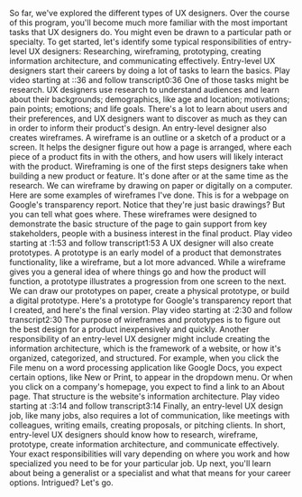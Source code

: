 So far, we've explored the different types of UX designers. Over the course of this program, you'll become much more familiar with the most important tasks that UX designers do. You might even be drawn to a particular path or specialty. To get started, let's identify some typical responsibilities of entry-level UX designers: Researching, wireframing, prototyping, creating information architecture, and communicating effectively. Entry-level UX designers start their careers by doing a lot of tasks to learn the basics.
Play video starting at ::36 and follow transcript0:36
One of those tasks might be research. UX designers use research to understand audiences and learn about their backgrounds; demographics, like age and location; motivations; pain points; emotions; and life goals. There's a lot to learn about users and their preferences, and UX designers want to discover as much as they can in order to inform their product's design. An entry-level designer also creates wireframes. A wireframe is an outline or a sketch of a product or a screen. It helps the designer figure out how a page is arranged, where each piece of a product fits in with the others, and how users will likely interact with the product. Wireframing is one of the first steps designers take when building a new product or feature. It's done after or at the same time as the research. We can wireframe by drawing on paper or digitally on a computer. Here are some examples of wireframes I've done. This is for a webpage on Google's transparency report. Notice that they're just basic drawings? But you can tell what goes where. These wireframes were designed to demonstrate the basic structure of the page to gain support from key stakeholders, people with a business interest in the final product.
Play video starting at :1:53 and follow transcript1:53
A UX designer will also create prototypes. A prototype is an early model of a product that demonstrates functionality, like a wireframe, but a lot more advanced. While a wireframe gives you a general idea of where things go and how the product will function, a prototype illustrates a progression from one screen to the next. We can draw our prototypes on paper, create a physical prototype, or build a digital prototype. Here's a prototype for Google's transparency report that I created, and here's the final version.
Play video starting at :2:30 and follow transcript2:30
The purpose of wireframes and prototypes is to figure out the best design for a product inexpensively and quickly. Another responsibility of an entry-level UX designer might include creating the information architecture, which is the framework of a website, or how it's organized, categorized, and structured. For example, when you click the File menu on a word processing application like Google Docs, you expect certain options, like New or Print, to appear in the dropdown menu. Or when you click on a company's homepage, you expect to find a link to an About page. That structure is the website's information architecture.
Play video starting at :3:14 and follow transcript3:14
Finally, an entry-level UX design job, like many jobs, also requires a lot of communication, like meetings with colleagues, writing emails, creating proposals, or pitching clients. In short, entry-level UX designers should know how to research, wireframe, prototype, create information architecture, and communicate effectively. Your exact responsibilities will vary depending on where you work and how specialized you need to be for your particular job. Up next, you'll learn about being a generalist or a specialist and what that means for your career options. Intrigued? Let's go.